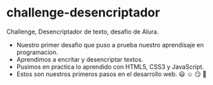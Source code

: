 # challenge-desencriptador
Challenge, Desencriptador de texto, desafio de Alura.

* Nuestro primer desafio que puso a prueba nuestro aprendisaje en programacion.
* Aprendimos a encritar y desencriptar textos.
* Pusimos en practica lo aprendido con HTML5, CSS3 y JavaScript.
* Estos son nuestros primeros pasos en el desarrollo web.  :smiley: :relaxed: :smirk: :punch:
